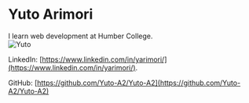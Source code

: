 # Yuto Arimori
I learn web development at Humber College.  
   ![Yuto](https://github.com/Yuto-A2/fork/blob/main/images/yutoA2.jpg)

LinkedIn: [https://www.linkedin.com/in/yarimori/](https://www.linkedin.com/in/yarimori/).  

GitHub: [https://github.com/Yuto-A2/Yuto-A2](https://github.com/Yuto-A2/Yuto-A2)  